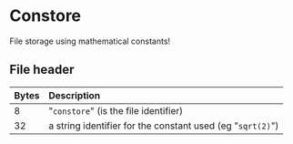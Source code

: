 # Constore

File storage using mathematical constants!

## File header
| Bytes | Description |
|:------|:------------|
| 8     | "`constore`" (is the file identifier) |
| 32    | a string identifier for the constant used (eg "`sqrt(2)`") |
